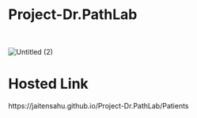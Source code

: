 # Project-Dr.PathLab 
<br>

![Untitled (2)](https://github.com/jaitensahu/Project-Dr.PathLab/assets/127736781/4af56c6e-f2fd-4a69-b2fd-32322486ede8)


<h1>Hosted Link</h1>
https://jaitensahu.github.io/Project-Dr.PathLab/Patients
